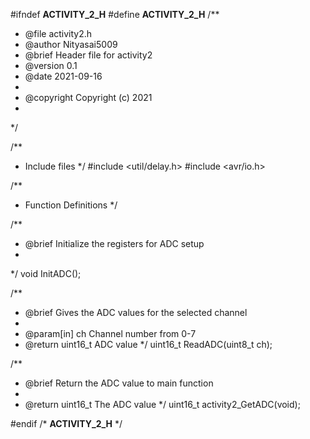 #ifndef __ACTIVITY_2_H__
#define __ACTIVITY_2_H__
/**
 * @file activity2.h
 * @author Nityasai5009
 * @brief Header file for activity2
 * @version 0.1
 * @date 2021-09-16
 * 
 * @copyright Copyright (c) 2021
 * 
 */

/**
 * Include files
 */ 
#include <util/delay.h>
#include <avr/io.h>

/**
 * Function Definitions
 */

/**
 * @brief Initialize the registers for ADC setup
 * 
 */
void InitADC();

/**
 * @brief Gives the ADC values for the selected channel
 * 
 * @param[in] ch Channel number from 0-7
 * @return uint16_t ADC value
 */
uint16_t ReadADC(uint8_t ch);

/**
 * @brief Return the ADC value to main function
 * 
 * @return uint16_t The ADC value
 */
uint16_t activity2_GetADC(void);

#endif /* __ACTIVITY_2_H__ */

